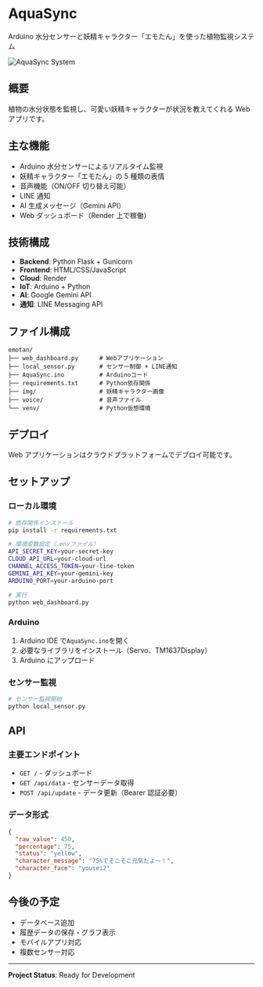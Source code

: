 # AquaSync

Arduino 水分センサーと妖精キャラクター「エモたん」を使った植物監視システム

![AquaSync System](img.png)

## 概要

植物の水分状態を監視し、可愛い妖精キャラクターが状況を教えてくれる Web アプリです。

## 主な機能

- Arduino 水分センサーによるリアルタイム監視
- 妖精キャラクター「エモたん」の 5 種類の表情
- 音声機能（ON/OFF 切り替え可能）
- LINE 通知
- AI 生成メッセージ（Gemini API）
- Web ダッシュボード（Render 上で稼働）

## 技術構成

- **Backend**: Python Flask + Gunicorn
- **Frontend**: HTML/CSS/JavaScript
- **Cloud**: Render
- **IoT**: Arduino + Python
- **AI**: Google Gemini API
- **通知**: LINE Messaging API

## ファイル構成

```
emotan/
├── web_dashboard.py      # Webアプリケーション
├── local_sensor.py       # センサー制御 + LINE通知
├── AquaSync.ino          # Arduinoコード
├── requirements.txt      # Python依存関係
├── img/                  # 妖精キャラクター画像
├── voice/                # 音声ファイル
└── venv/                 # Python仮想環境
```

## デプロイ

Web アプリケーションはクラウドプラットフォームでデプロイ可能です。

## セットアップ

### ローカル環境

```bash
# 依存関係インストール
pip install -r requirements.txt

# 環境変数設定（.envファイル）
API_SECRET_KEY=your-secret-key
CLOUD_API_URL=your-cloud-url
CHANNEL_ACCESS_TOKEN=your-line-token
GEMINI_API_KEY=your-gemini-key
ARDUINO_PORT=your-arduino-port

# 実行
python web_dashboard.py
```

### Arduino

1. Arduino IDE で`AquaSync.ino`を開く
2. 必要なライブラリをインストール（Servo、TM1637Display）
3. Arduino にアップロード

### センサー監視

```bash
# センサー監視開始
python local_sensor.py
```

## API

### 主要エンドポイント

- `GET /` - ダッシュボード
- `GET /api/data` - センサーデータ取得
- `POST /api/update` - データ更新（Bearer 認証必要）

### データ形式

```json
{
  "raw_value": 450,
  "percentage": 75,
  "status": "yellow",
  "character_message": "75%でそこそこ元気だよ〜！",
  "character_face": "yousei2"
}
```

## 今後の予定

- データベース追加
- 履歴データの保存・グラフ表示
- モバイルアプリ対応
- 複数センサー対応

---

**Project Status**: Ready for Development
